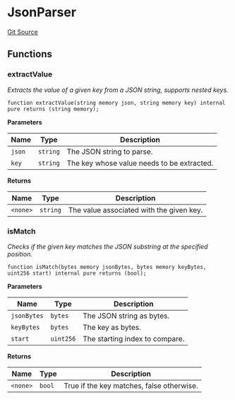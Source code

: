 # JsonParser
[Git Source](https://github.com/WuEcho/pancake-transaction-oracle-hooks/blob/d25cacf462cd44cfa2b91ac015aa755b33e6c616/src/utils/JsonParser.sol)


## Functions
### extractValue

*Extracts the value of a given key from a JSON string, supports nested keys.*


```solidity
function extractValue(string memory json, string memory key) internal pure returns (string memory);
```
**Parameters**

|Name|Type|Description|
|----|----|-----------|
|`json`|`string`|The JSON string to parse.|
|`key`|`string`|The key whose value needs to be extracted.|

**Returns**

|Name|Type|Description|
|----|----|-----------|
|`<none>`|`string`|The value associated with the given key.|


### isMatch

*Checks if the given key matches the JSON substring at the specified position.*


```solidity
function isMatch(bytes memory jsonBytes, bytes memory keyBytes, uint256 start) internal pure returns (bool);
```
**Parameters**

|Name|Type|Description|
|----|----|-----------|
|`jsonBytes`|`bytes`|The JSON string as bytes.|
|`keyBytes`|`bytes`|The key as bytes.|
|`start`|`uint256`|The starting index to compare.|

**Returns**

|Name|Type|Description|
|----|----|-----------|
|`<none>`|`bool`|True if the key matches, false otherwise.|


